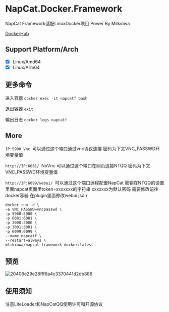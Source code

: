 # NapCat.Docker.Framework
NapCat Framework适配LinuxDocker项目 Power By Mlikiowa 

[DockerHub](https://hub.docker.com/r/mlikiowa/napcat-framework-docker)

## Support Platform/Arch
- [x] Linux/Amd64
- [x] Linux/Arm64

## 更多命令
进入容器 `docker exec -it napcatf bash`

退出容器 `exit`

输出日志 `docker logs napcatf`
## More
`IP:5900 Vnc `可以通过这个端口通过vnc协议连接 密码为下文VNC_PASSWD环境变量值

`http://IP:6081/ `NoVnc 可以通过这个端口在网页连接NTQQ 密码为下文VNC_PASSWD环境变量值

`http://IP:6099/webui/ `可以通过这个端口远程配置NapCat 密钥在NTQQ的设置里面napcat页面里token=xxxxxxx的字符串 xxxxxxx为默认密码 需要修改前往docker容器 在plugin里面修改webui.json

```
docker run -d \
-e VNC_PASSWD=vncpasswd \
-p 5900:5900 \
-p 6081:6081 \
-p 3000:3000 \
-p 3001:3001 \
-p 6099:6099 \
--name napcatf \
--restart=always \
mlikiowa/napcat-framework-docker:latest
```
## 预览
![20406e29e28fff6a4c3370441d2db886](https://github.com/user-attachments/assets/14555658-12f0-4c5f-9627-11670fb18181)

## 使用须知
注意LiteLoader和NapCatQQ使用许可和开源协议
